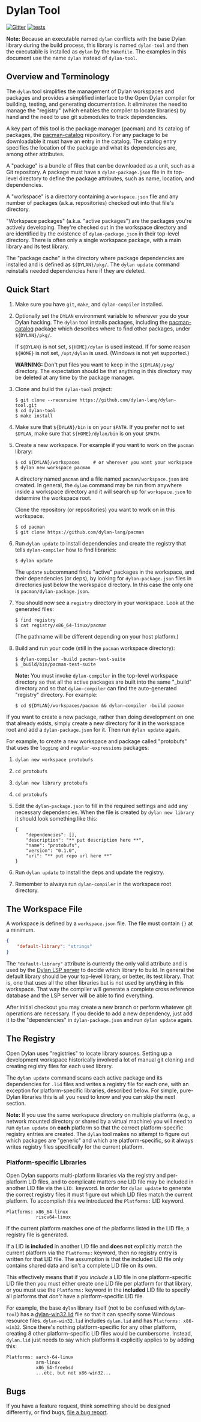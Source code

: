 # Dylan Tool

[![Gitter](https://badges.gitter.im/dylan-lang/general.svg)](https://gitter.im/dylan-lang/general?utm_source=badge&utm_medium=badge&utm_campaign=pr-badge) [![tests](https://github.com/cgay/dylan-tool/actions/workflows/build-and-test.yml/badge.svg)](https://github.com/cgay/dylan-tool/actions/workflows/build-and-test.yml)

**Note:** Because an executable named `dylan` conflicts with the base Dylan
library during the build process, this library is named `dylan-tool` and then
the executable is installed as `dylan` by the `Makefile`. The examples in this
document use the name `dylan` instead of `dylan-tool`.


## Overview and Terminology

The `dylan` tool simplifies the management of Dylan workspaces and packages and
provides a simplified interface to the Open Dylan compiler for building,
testing, and generating documentation. It eliminates the need to manage the
"registry" (which enables the compiler to locate libraries) by hand and the
need to use git submodules to track dependencies.

A key part of this tool is the package manager (pacman) and its catalog of
packages, the [pacman-catalog](https://github.com/dylan-lang/pacman-catalog)
repository. For any package to be downloadable it must have an entry in the
catalog. The catalog entry specifies the location of the package and what its
dependencies are, among other attributes.

A "package" is a bundle of files that can be downloaded as a unit, such as a
Git repository. A package must have a `dylan-package.json` file in its
top-level directory to define the package attributes, such as name, location,
and dependencies.

A "workspace" is a directory containing a `workspace.json` file and any number
of packages (a.k.a. repositories) checked out into that file's directory.

"Workspace packages" (a.k.a. "active packages") are the packages you're
actively developing. They're checked out in the workspace directory and are
identified by the existence of `dylan-package.json` in their top-level
directory. There is often only a single workspace package, with a main library
and its test library.

The "package cache" is the directory where package dependencies are installed
and is defined as `${DYLAN}/pkg/`. The `dylan update` command reinstalls needed
dependencies here if they are deleted.


## Quick Start

1.  Make sure you have `git`, `make`, and `dylan-compiler` installed.

1.  Optionally set the `DYLAN` environment variable to wherever you do your
    Dylan hacking. The `dylan` tool installs packages, including the
    [pacman-catalog](https://github.com/dylan-lang/pacman-catalog) package which
    describes where to find other packages, under `${DYLAN}/pkg/`.

    If `${DYLAN}` is not set, `${HOME}/dylan` is used instead. If for some
    reason `${HOME}` is not set, `/opt/dylan` is used. (Windows is not yet
    supported.)

    **WARNING:** Don't put files you want to keep in the `${DYLAN}/pkg/`
    directory. The expectation should be that anything in this directory may be
    deleted at any time by the package manager.

1.  Clone and build the `dylan-tool` project:

        $ git clone --recursive https://github.com/dylan-lang/dylan-tool.git
        $ cd dylan-tool
        $ make install

1.  Make sure that `${DYLAN}/bin` is on your `$PATH`. If you prefer not to set
    `$DYLAN`, make sure that `${HOME}/dylan/bin` is on your `$PATH`.

1.  Create a new workspace. For example if you want to work on the `pacman`
    library:

        $ cd ${DYLAN}/workspaces     # or wherever you want your workspace
        $ dylan new workspace pacman

    A directory named `pacman` and a file named `pacman/workspace.json` are
    created.  In general, the `dylan` command may be run from anywhere inside a
    workspace directory and it will search up for `workspace.json` to determine
    the workspace root.

    Clone the repository (or repositories) you want to work on in this
    workspace.

        $ cd pacman
        $ git clone https://github.com/dylan-lang/pacman

1.  Run `dylan update` to install dependencies and create the registry that
    tells `dylan-compiler` how to find libraries:

        $ dylan update

    The `update` subcommand finds "active" packages in the workspace, and their
    dependencies (or deps), by looking for `dylan-package.json` files in
    directories just below the workspace directory. In this case the only one
    is `pacman/dylan-package.json`.

1.  You should now see a `registry` directory in your workspace. Look at the
    generated files:

        $ find registry
        $ cat registry/x86_64-linux/pacman

    (The pathname will be different depending on your host platform.)

1.  Build and run your code (still in the `pacman` workspace directory):

        $ dylan-compiler -build pacman-test-suite
        $ _build/bin/pacman-test-suite

    **Note:** You must invoke `dylan-compiler` in the top-level workspace
    directory so that all the active packages are built into the same "_build"
    directory and so that `dylan-compiler` can find the auto-generated
    "registry" directory.  For example:

        $ cd ${DYLAN}/workspaces/pacman && dylan-compiler -build pacman

If you want to create a new package, rather than doing development on one that
already exists, simply create a new directory for it in the workspace root and
add a `dylan-package.json` for it. Then run `dylan update` again.

For example, to create a new workspace and package called "protobufs" that uses
the `logging` and `regular-expressions` packages:

1.  `dylan new workspace protobufs`
1.  `cd protobufs`
1.  `dylan new library protobufs`
1.  `cd protobufs`
1.  Edit the `dylan-package.json` to fill in the required settings and add any
    necessary dependencies. When the file is created by `dylan new library` it
    should look something like this:

        {
            "dependencies": [],
            "description": "** put description here **",
            "name": "protobufs",
            "version": "0.1.0",
            "url": "** put repo url here **"
        }

1.  Run `dylan update` to install the deps and update the registry.
1.  Remember to always run `dylan-compiler` in the workspace root directory.


## The Workspace File

A workspace is defined by a `workspace.json` file. The file must contain `{}`
at a minimum.

```json
{
    "default-library": "strings"
}
```

The `"default-library"` attribute is currently the only valid attribute and is
used by the [Dylan LSP server](https://github.com/dylan-lang/lsp-dylan) to
decide which library to build.  In general the default library should be your
top-level library, or better, its test library. That is, one that uses all the
other libraries but is not used by anything in this workspace. That way the
compiler will generate a complete cross reference database and the LSP server
will be able to find everything.

After initial checkout you may create a new branch or perform whatever git
operations are necessary. If you decide to add a new dependency, just add it to
the "dependencies" in `dylan-package.json` and run `dylan update` again.


## The Registry

Open Dylan uses "registries" to locate library sources. Setting up a
development workspace historically involved a lot of manual git cloning and
creating registry files for each used library.

The `dylan update` command scans each active package and its dependencies for
`.lid` files and writes a registry file for each one, with an exception for
platform-specific libraries, described below. For simple, pure-Dylan libraries
this is all you need to know and you can skip the next section.

**Note:** If you use the same workspace directory on multiple platforms (e.g.,
a network mounted directory or shared by a virtual machine) you will need to
run `dylan update` on **each** platform so that the correct platform-specific
registry entries are created.  The `dylan` tool makes no attempt to figure out
which packages are "generic" and which are platform-specific, so it always
writes registry files specifically for the current platform.


### Platform-specific Libraries

Open Dylan supports multi-platform libraries via the registry and per-platform
LID files, and to complicate matters one LID file may be included in another
LID file via the `LID:` keyword. In order for `dylan update` to generate the
correct registry files it must figure out which LID files match the current
platform. To accomplish this we introduced the `Platforms:` LID
keyword.

```
Platforms: x86_64-linux
           riscv64-linux
```

If the current platform matches one of the platforms listed in the LID file, a
registry file is generated.

If a LID **is included** in another LID file and **does not** explicitly match
the current platform via the `Platforms:` keyword, then no registry entry is
written for that LID file. The assumption is that the included LID file only
contains shared data and isn't a complete LID file on its own.

This effectively means that if you *include* a LID file in one
platform-specific LID file then you must either create one LID file per
platform for that library, or you must use the `Platforms:` keyword in the
**included** LID file to specify all platforms that *don't* have a
platform-specific LID file.

For example, the base `dylan` library itself (not to be confused with
`dylan-tool`) has a
[dylan-win32.lid](https://github.com/dylan-lang/opendylan/blob/master/sources/dylan/dylan-win32.lid)
file so that it can specify some Windows resource files. `dylan-win32.lid`
includes `dylan.lid` and has `Platforms: x86-win32`. Since there's nothing
platform-specific for any other platform, creating 8 other platform-specific
LID files would be cumbersome. Instead, `dylan.lid` just needs to say which
platforms it explicitly applies to by adding this:

    Platforms: aarch-64-linux
               arm-linux
               x86_64-freebsd
               ...etc, but not x86-win32...

## Bugs

If you have a feature request, think something should be designed differently, or find
bugs, [file a bug report](https://github.com/dylan-lang/dylan-tool/issues).
